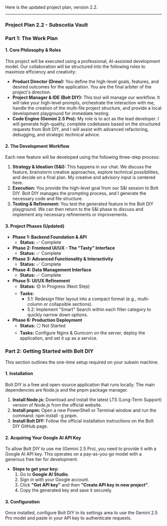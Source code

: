 Here is the updated project plan, version 2.2.

---

### **Project Plan 2.2 \- Subscotia Vault**

### **Part 1: The Work Plan**

#### **1\. Core Philosophy & Roles**

This project will be executed using a professional, AI-assisted development model. Our collaboration will be structured into the following roles to maximize efficiency and creativity:

* **Product Director (Drew):** You define the high-level goals, features, and desired outcomes for the application. You are the final arbiter of the project's direction.  
* **Project Manager & IDE (Bolt DIY):** This tool will manage our workflow. It will take your high-level prompts, orchestrate the interaction with me, handle the creation of the multi-file project structure, and provide a local development playground for immediate testing.  
* **Code Engine (Gemini 2.5 Pro):** My role is to act as the lead developer. I will generate high-quality, complete codebases based on the structured requests from Bolt DIY, and I will assist with advanced refactoring, debugging, and strategic technical advice.

#### **2\. The Development Workflow**

Each new feature will be developed using the following three-step process:

1. **Strategy & Ideation (S\&I):** This happens in our chat. We discuss the feature, brainstorm creative approaches, explore technical possibilities, and decide on a final plan. My creative and advisory input is centered here.  
2. **Execution:** You provide the high-level goal from our S\&I session to Bolt DIY. Bolt DIY manages the prompting process, and I generate the necessary code and file structure.  
3. **Testing & Refinement:** You test the generated feature in the Bolt DIY playground. We can then return to the S\&I phase to discuss and implement any necessary refinements or improvements.

#### **3\. Project Phases (Updated)**

* **Phase 1: Backend Foundation & API**  
  * **Status:** ✅ Complete  
* **Phase 2: Frontend UI/UX \- The "Tasty" Interface**  
  * **Status:** ✅ Complete  
* **Phase 3: Advanced Functionality & Interactivity**  
  * **Status:** ✅ Complete  
* **Phase 4: Data Management Interface**  
  * **Status:** ✅ Complete  
* **Phase 5: UI/UX Refinement**  
  * **Status:** 🟡 In Progress (Next Step)  
  * **Tasks:**  
    * 5.1: Redesign filter layout into a compact format (e.g., multi-column or collapsible sections).  
    * 5.2: Implement "Smart" Search within each filter category to quickly narrow down options.  
* **Phase 6: Production Deployment**  
  * **Status:** ⚪ Not Started  
  * **Tasks:** Configure Nginx & Gunicorn on the server, deploy the application, and set it up as a service.

### **Part 2: Getting Started with Bolt DIY**

This section outlines the one-time setup required on your subwin machine.

#### **1\. Installation**

Bolt DIY is a free and open-source application that runs locally. The main dependencies are Node.js and the pnpm package manager.

1. **Install Node.js:** Download and install the latest LTS (Long-Term Support) version of Node.js from the official website.  
2. **Install pnpm:** Open a new PowerShell or Terminal window and run the command: npm install \-g pnpm.  
3. **Install Bolt DIY:** Follow the official installation instructions on the Bolt DIY GitHub page.

#### **2\. Acquiring Your Google AI API Key**

To allow Bolt DIY to use me (Gemini 2.5 Pro), you need to provide it with a Google AI API key. This operates on a pay-as-you-go model with a generous free tier for development.

* **Steps to get your key:**  
  1. Go to **Google AI Studio**.  
  2. Sign in with your Google account.  
  3. Click **"Get API key"** and then **"Create API key in new project"**.  
  4. Copy the generated key and save it securely.

#### **3\. Configuration**

Once installed, configure Bolt DIY in its settings area to use the Gemini 2.5 Pro model and paste in your API key to authenticate requests.